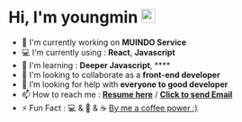 # Hi, I'm youngmin <img src="https://media.giphy.com/media/hvRJCLFzcasrR4ia7z/giphy.gif" width="25px">

- 💪 I'm currently working on **MUINDO Service**
- 💻 I'm currently using : **React**, **Javascript**
- 🌱 I'm learning : **Deeper Javascript**, ****
- 👯 I'm looking to collaborate as a **front-end developer**
- 🤔 I’m looking for help with **everyone to good developer**
- 📫 How to reach me : **[Resume here](https://www.notion.so/a5318dc83cf7495cab136272b451ed6b)** / **[Click to send Email](https://youngminieo1005@gmail.com)** 
- ⚡️ Fun Fact : 💻 & 🎼 & ☕ [By me a coffee power :)](https://www.buymeacoffee.com/youngminss)  



<!-- ![Anurag's GitHub stats](https://github-readme-stats.vercel.app/api?username=youngminss&hide=stars&show_icons=true&theme=midnight-purple ) <br />
[![Top Langs](https://github-readme-stats.vercel.app/api/top-langs/?username=youngminss&layout=compact&theme=midnight-purple )](https://github.com/youngminss)
 -->
